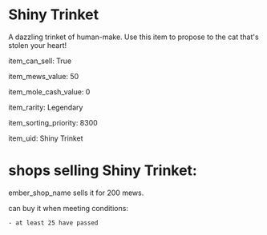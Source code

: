 # Shiny Trinket

A dazzling trinket of human-make. Use this item to propose to the cat that's stolen your heart!

item_can_sell: True

item_mews_value: 50

item_mole_cash_value: 0

item_rarity: Legendary

item_sorting_priority: 8300

item_uid: Shiny Trinket

# shops selling Shiny Trinket:

ember_shop_name sells it for 200 mews.

  can buy it when meeting conditions: 

    - at least 25 have passed